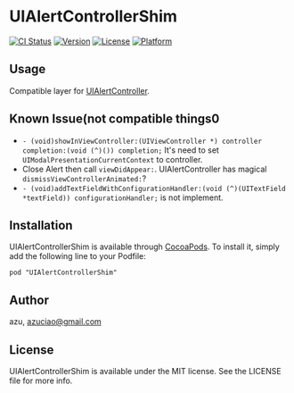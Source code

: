 # UIAlertControllerShim

[![CI Status](http://img.shields.io/travis/azu/UIAlertControllerShim.svg?style=flat)](https://travis-ci.org/azu/UIAlertControllerShim)
[![Version](https://img.shields.io/cocoapods/v/UIAlertControllerShim.svg?style=flat)](http://cocoadocs.org/docsets/UIAlertControllerShim)
[![License](https://img.shields.io/cocoapods/l/UIAlertControllerShim.svg?style=flat)](http://cocoadocs.org/docsets/UIAlertControllerShim)
[![Platform](https://img.shields.io/cocoapods/p/UIAlertControllerShim.svg?style=flat)](http://cocoadocs.org/docsets/UIAlertControllerShim)

## Usage

Compatible layer for [UIAlertController](https://developer.apple.com/library/prerelease/iOS/documentation/UIKit/Reference/UIAlertController_class/ "UIAlertController").

## Known Issue(not compatible things0

- `- (void)showInViewController:(UIViewController *) controller completion:(void (^)()) completion;`
  It's need to set `UIModalPresentationCurrentContext` to controller.
- Close Alert then call `viewDidAppear:`.
  UIAlertController has magical `dismissViewControllerAnimated:`?
- `- (void)addTextFieldWithConfigurationHandler:(void (^)(UITextField *textField)) configurationHandler;` is not implement.


## Installation

UIAlertControllerShim is available through [CocoaPods](http://cocoapods.org). To install
it, simply add the following line to your Podfile:

    pod "UIAlertControllerShim"

## Author

azu, azuciao@gmail.com

## License

UIAlertControllerShim is available under the MIT license. See the LICENSE file for more info.

